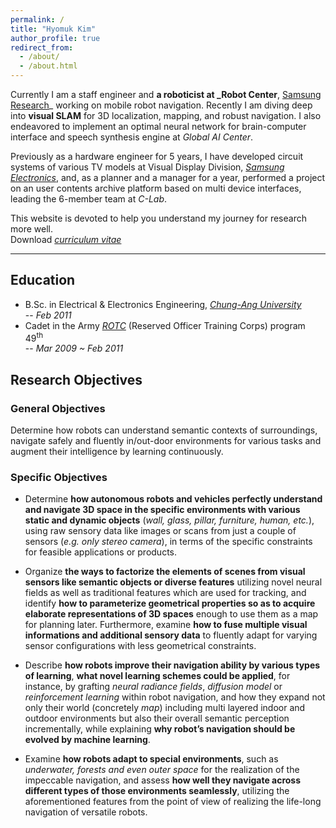 ```yaml
---
permalink: /
title: "Hyomuk Kim"
author_profile: true
redirect_from:
  - /about/
  - /about.html
---
```


Currently I am a staff engineer and **a roboticist at _Robot Center**, [Samsung Research](https://research.samsung.com)_ working on mobile robot navigation.
Recently I am diving deep into **visual SLAM** for 3D localization, mapping, and robust navigation.
I also endeavored to implement an optimal neural network for brain-computer interface and speech synthesis engine at _Global AI Center_.

Previously as a hardware engineer for 5 years,
I have developed circuit systems of various TV models at Visual Display Division, _[Samsung Electronics](https://www.samsung.com)_,
and, as a planner and a manager for a year,
performed a project on an user contents archive platform based on multi device interfaces, leading the 6-member team at _C-Lab_.

This website is devoted to help you understand my journey for research more well.  
Download _[curriculum vitae](https://hyomuk-kim.github.io/files/cv_hyomuk-kim.pdf)_

***

## Education
* B.Sc. in Electrical & Electronics Engineering, _[Chung-Ang University](https://www.cau.ac.kr)_  
  -- _Feb 2011_
* Cadet in the Army _[ROTC](https://www.armyofficer.mil.kr:460/)_ (Reserved Officer Training Corps) program 49<sup>th</sup>  
  -- _Mar 2009 ~ Feb 2011_

## Research Objectives
### General Objectives
Determine how robots can understand semantic contexts of surroundings, navigate safely and fluently
in/out-door environments for various tasks and augment their intelligence by learning continuously.

### Specific Objectives
* Determine **how autonomous robots and vehicles perfectly understand and navigate 3D space in the specific environments with various static and dynamic objects** (_wall, glass, pillar, furniture, human, etc._), using raw sensory data like images or scans from just a couple of sensors (_e.g. only stereo camera_), in terms of the specific constraints for feasible applications or products.

* Organize **the ways to factorize the elements of scenes from visual sensors like semantic objects or diverse features** utilizing novel neural fields as well as traditional features which are used for tracking, and identify **how to parameterize geometrical properties so as to acquire elaborate representations of 3D spaces** enough to use them as a map for planning later. Furthermore, examine **how to fuse multiple visual informations and additional sensory data** to fluently adapt for varying sensor configurations with less geometrical constraints.

* Describe **how robots improve their navigation ability by various types of learning**, **what novel learning schemes could be applied**, for instance, by grafting _neural radiance fields_, _diffusion model_ or _reinforcement learning_ within robot navigation, and how they expand not only their world (concretely _map_) including multi layered indoor and outdoor environments but also their overall semantic perception incrementally, while explaining **why robot’s navigation should be evolved by machine learning**.

* Examine **how robots adapt to special environments**, such as _underwater, forests and even outer space_ for the realization of the impeccable navigation, and assess **how well they navigate across different types of those environments seamlessly**, utilizing the aforementioned features from the point of view of realizing the life-long navigation of versatile robots.
